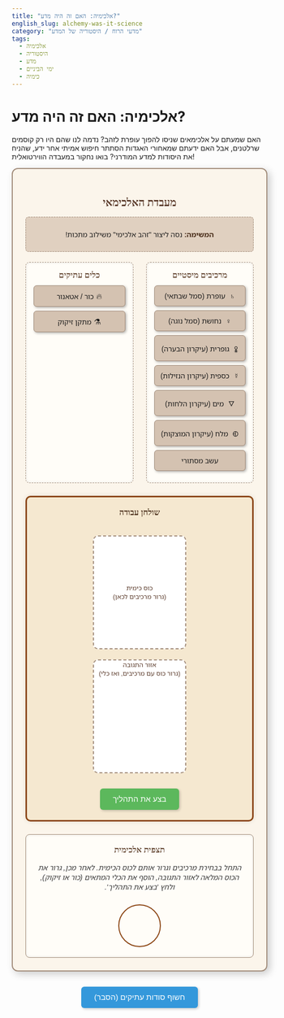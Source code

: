 ```yaml
---
title: "אלכימיה: האם זה היה מדע?"
english_slug: alchemy-was-it-science
category: "מדעי הרוח / היסטוריה של המדע"
tags:
  - אלכימיה
  - היסטוריה
  - מדע
  - ימי הביניים
  - כימיה
---
```

# אלכימיה: האם זה היה מדע?

האם שמעתם על אלכימאים שניסו להפוך עופרת לזהב? נדמה לנו שהם היו רק קוסמים שרלטנים, אבל האם ידעתם שמאחורי האגדות הסתתר חיפוש אמיתי אחר ידע, שהניח את היסודות למדע המודרני? בואו נחקור במעבדה הווירטואלית!

<div id="alchemy-lab">
    <h2>מעבדת האלכימאי</h2>
    <div id="mission-area">
        <p><strong>המשימה:</strong> <span id="current-mission">נסה ליצור "זהב אלכימי" משילוב מתכות!</span></p>
    </div>
    <div class="lab-container">
        <div id="ingredients">
            <h3>מרכיבים מיסטיים</h3>
            <div class="ingredient" draggable="true" data-name="Lead">עופרת (סמל שבתאי)</div>
            <div class="ingredient" draggable="true" data-name="Copper">נחושת (סמל נוגה)</div>
            <div class="ingredient" draggable="true" data-name="Sulfur">גופרית (עיקרון הבערה)</div>
            <div class="ingredient" draggable="true" data-name="Mercury">כספית (עיקרון הנזילות)</div>
            <div class="ingredient" draggable="true" data-name="Water">מים (עיקרון הלחות)</div>
            <div class="ingredient" draggable="true" data-name="Salt">מלח (עיקרון המוצקות)</div>
            <div class="ingredient" draggable="true" data-name="Unknown Herb">עשב מסתורי</div>
        </div>
        <div id="equipment">
            <h3>כלים עתיקים</h3>
            <div class="equipment-item tool" draggable="true" data-name="Furnace">כור / אטאנור</div>
            <div class="equipment-item tool" draggable="true" data-name="Distillation">מתקן זיקוק</div>
        </div>
        <div id="workbench">
             <h3>שולחן עבודה</h3>
             <div id="beaker" class="equipment-item" data-name="Beaker">
                 <p>כוס כימית<br>(גרור מרכיבים לכאן)</p>
                 <div id="beaker-contents">
                     <div class="liquid"></div>
                 </div>
                 <button id="reset-beaker" title="רוקן ושטוף כוס">X</button>
             </div>
             <div id="reaction-area" class="equipment-item" data-name="Reaction Area">
                 <p>אזור התגובה<br>(גרור כוס עם מרכיבים, ואז כלי)</p>
                 <div id="equipment-in-place"></div>
             </div>
             <button id="perform-action">בצע את התהליך</button>
        </div>
    </div>
    <div id="results-area">
        <h3>תצפית אלכימית</h3>
        <div id="results-text">התחל בבחירת מרכיבים וגרור אותם לכוס הכימית. לאחר מכן, גרור את הכוס המלאה לאזור התגובה, הוסף את הכלי המתאים (כור או זיקוק), ולחץ 'בצע את התהליך'.</div>
        <div id="results-visual"></div>
    </div>
</div>

<style>
@import url('https://fonts.googleapis.com/css2?family=Frank+Ruhl+Libre:wght@400;700&family=Noto+Sans+Hebrew:wght@400;700&display=swap');

#alchemy-lab {
    font-family: 'Noto Sans Hebrew', sans-serif;
    direction: rtl;
    text-align: right;
    background-color: #fbf5eb; /* Lighter, warm background */
    border: 2px solid #a08a78; /* Earthy border */
    padding: 25px;
    border-radius: 12px;
    margin-bottom: 30px;
    box-shadow: 5px 5px 15px rgba(0,0,0,0.2);
    position: relative; /* For potential absolute children */
}

#alchemy-lab h2, #alchemy-lab h3 {
    text-align: center;
    color: #5a3a2a; /* Darker earth tone */
    font-family: 'Frank Ruhl Libre', serif;
    margin-bottom: 15px;
}

#mission-area {
    text-align: center;
    margin-bottom: 20px;
    padding: 10px;
    background-color: #e0d0c0;
    border-radius: 6px;
    border: 1px dashed #a08a78;
}

#mission-area strong {
    color: #4a2e1a;
}

.lab-container {
    display: flex;
    flex-wrap: wrap;
    gap: 25px;
    margin-bottom: 25px;
    justify-content: center; /* Center items */
}

#ingredients, #equipment {
    flex: 1;
    min-width: 150px; /* Slightly wider */
    max-width: 200px; /* Limit max width */
    border: 1px dashed #a08a78;
    padding: 15px;
    border-radius: 8px;
    background-color: #fffdf8; /* Lighter background */
    box-shadow: inset 0 0 5px rgba(0,0,0,0.1);
}

#ingredients h3, #equipment h3 {
    margin-top: 0;
    margin-bottom: 10px;
    text-align: center;
    color: #6a4e3a;
}

.ingredient, .equipment-item.tool { /* Apply tool style to equipment items */
    background-color: #d4c2b1; /* Muted tone */
    border: 1px solid #a08a78;
    padding: 10px;
    margin-bottom: 8px; /* More space */
    border-radius: 6px;
    cursor: grab;
    text-align: center;
    box-shadow: 2px 2px 5px rgba(0,0,0,0.3); /* Softer shadow */
    transition: transform 0.2s ease-in-out, box-shadow 0.2s ease-in-out;
    position: relative; /* For pseudo-elements */
}

.ingredient:hover, .equipment-item.tool:hover {
    transform: translateY(-3px); /* Lift effect */
    box-shadow: 3px 3px 8px rgba(0,0,0,0.4);
}

.ingredient:active, .equipment-item.tool:active {
     cursor: grabbing;
     transform: scale(0.98); /* Slightly shrink on grab */
     box-shadow: 1px 1px 3px rgba(0,0,0,0.2);
}

/* Add simple icons via pseudo-elements (example for furnace) */
.equipment-item.tool[data-name="Furnace"]::before {
    content: "\1F525"; /* Fire emoji */
    margin-left: 5px;
    font-size: 1.1em;
}
.equipment-item.tool[data-name="Distillation"]::before {
     content: "\2697"; /* Alembic/Retort symbol */
     margin-left: 5px;
     font-size: 1.1em;
}
/* More icon ideas: Lead: ♄, Copper: ♀, Sulfur: 🜢, Mercury: ☿, Water: 🜄, Salt: 🜗 */
.ingredient[data-name="Lead"]::before { content: "♄ "; margin-left: 5px; }
.ingredient[data-name="Copper"]::before { content: "♀ "; margin-left: 5px; }
.ingredient[data-name="Sulfur"]::before { content: "🜢 "; margin-left: 5px; }
.ingredient[data-name="Mercury"]::before { content: "☿ "; margin-left: 5px; }
.ingredient[data-name="Water"]::before { content: "🜄 "; margin-left: 5px; }
.ingredient[data-name="Salt"]::before { content: "🜗 "; margin-left: 5px; }


#workbench {
    flex: 2;
    min-width: 350px; /* Wider workbench */
    border: 3px solid #8b4513; /* Rich brown */
    padding: 20px;
    border-radius: 10px;
    background-color: #f5e8d0; /* Warm background */
    display: flex;
    flex-direction: column;
    align-items: center;
    gap: 20px;
    box-shadow: 0 0 10px rgba(0,0,0,0.1);
}

#workbench h3 {
     margin-top: 0;
     color: #4a2e1a;
}

#beaker, #reaction-area {
    width: 180px; /* Larger drop targets */
    height: 220px; /* Taller */
    border: 2px dashed #a08a78;
    border-radius: 10px;
    background-color: #fff;
    display: flex;
    flex-direction: column;
    justify-content: center;
    align-items: center;
    text-align: center;
    color: #5a3a2a;
    position: relative;
    transition: background-color 0.3s ease, border-color 0.3s ease, transform 0.3s ease;
    overflow: hidden; /* Hide overflow content */
    cursor: default; /* Default cursor for drop targets */
}

#beaker[draggable="true"] {
    cursor: grab; /* Indicate when beaker can be dragged */
}


#beaker p, #reaction-area p {
    margin: 0;
    font-size: 0.9em;
    position: relative;
    z-index: 2; /* Ensure text is above liquid */
}

#beaker.drag-over, #reaction-area.drag-over {
    background-color: #ffe4b5; /* Moccasin */
    border-color: #a0522d; /* Sienna */
    transform: scale(1.02); /* Subtle scale animation on drag over */
}

#beaker-contents {
    position: absolute;
    bottom: 0;
    left: 5%; /* Slightly inset */
    right: 5%; /* Slightly inset */
    width: 90%;
    height: 0; /* Will be set by JS */
    background: linear-gradient(to top, rgba(100, 149, 237, 0.7), rgba(100, 149, 237, 0.3)); /* Gradient for liquid effect */
    transition: height 0.5s ease, background-color 0.5s ease;
    border-top-left-radius: 5px;
    border-top-right-radius: 5px;
    z-index: 1; /* Below text */
}

#beaker-contents .liquid {
    width: 100%;
    height: 100%;
    position: relative;
    /* Could add subtle animation here later */
}

/* Add visual ingredient cues within beaker contents */
#beaker-contents::before {
    content: attr(data-content); /* Display ingredient names */
    position: absolute;
    top: 5px;
    left: 5px;
    right: 5px;
    font-size: 0.7em;
    color: #333; /* Darker text on light liquid */
    text-align: right; /* RTL */
    white-space: pre-wrap; /* Allow line breaks */
    word-break: break-word;
    opacity: 0.9;
    z-index: 3; /* Above liquid */
    text-shadow: 1px 1px 2px rgba(255,255,255,0.5); /* Make text readable */
}


#reset-beaker {
    position: absolute;
    top: 8px;
    right: 8px;
    background-color: #e74c3c; /* Red */
    color: white;
    border: none;
    border-radius: 50%;
    width: 25px; /* Slightly larger button */
    height: 25px;
    padding: 0;
    font-size: 1em; /* Larger font */
    cursor: pointer;
    line-height: 1;
    display: none; /* Initially hidden */
    z-index: 4; /* Above everything in beaker */
    box-shadow: 1px 1px 3px rgba(0,0,0,0.2);
    transition: background-color 0.2s ease, transform 0.1s ease;
}

#reset-beaker:hover {
    background-color: #c0392b;
    transform: rotate(90deg); /* Spin effect */
}
#reset-beaker:active {
     transform: scale(0.9);
}


#equipment-in-place {
    width: 100%;
    height: 100%;
    display: flex;
    flex-direction: column; /* Stack beaker and tool */
    justify-content: center;
    align-items: center;
    gap: 10px; /* Space between items */
    font-weight: bold;
    color: #4a2e1a;
}

#equipment-in-place .equipment-item {
    margin: 0;
    padding: 10px;
    width: 80%;
    height: auto; /* Auto height based on content */
    background-color: #e0d0c0;
    border: 2px solid #a08a78;
    border-radius: 8px;
    display: flex;
    justify-content: center;
    align-items: center;
    cursor: default;
    box-shadow: none;
    text-align: center;
}

#equipment-in-place .equipment-item[data-name="Beaker in Place"] {
    height: 50%; /* Beaker takes up more space */
    position: relative;
    overflow: hidden;
    /* Add beaker content representation here if needed */
     background-color: #fff; /* White background for beaker body */
}

#equipment-in-place .equipment-item[data-name="Beaker in Place"]::before {
     content: "כוס";
     position: absolute;
     top: 50%;
     left: 50%;
     transform: translate(-50%, -50%);
     font-size: 1.2em;
     color: #5a3a2a;
     z-index: 2;
}

/* Visual liquid representation in beaker-in-place */
#equipment-in-place .equipment-item[data-name="Beaker in Place"] .in-place-liquid {
    position: absolute;
    bottom: 0;
    left: 10%;
    right: 10%;
    width: 80%;
    height: 30%; /* Example fixed height, could be dynamic */
    background-color: rgba(100, 149, 237, 0.7); /* Blue liquid */
    border-top-left-radius: 5px;
    border-top-right-radius: 5px;
    z-index: 1;
}


#perform-action {
    padding: 12px 25px; /* Larger button */
    background-color: #5cb85c; /* Green */
    color: white;
    border: none;
    border-radius: 6px;
    font-size: 1.1em; /* Larger font */
    cursor: pointer;
    transition: background-color 0.3s ease, transform 0.1s ease;
    box-shadow: 2px 2px 5px rgba(0,0,0,0.2);
    margin-top: 10px;
}

#perform-action:hover {
    background-color: #4cae4c;
}
#perform-action:active {
     transform: scale(0.98);
     box-shadow: 1px 1px 3px rgba(0,0,0,0.2);
}
#perform-action:disabled {
     background-color: #cccccc;
     cursor: not-allowed;
     box-shadow: none;
}

#results-area {
    border: 1px solid #a08a78;
    padding: 20px;
    border-radius: 8px;
    background-color: #fffdf8;
    margin-top: 20px;
    box-shadow: inset 0 0 5px rgba(0,0,0,0.1);
    display: flex;
    flex-direction: column;
    align-items: center;
    text-align: center;
}

#results-area h3 {
    margin-top: 0;
    margin-bottom: 15px;
    color: #6a4e3a;
}

#results-text {
    margin-bottom: 15px;
    color: #333;
    white-space: pre-wrap; /* Allow line breaks from JS */
    min-height: 3em; /* Give it some space */
    display: flex;
    align-items: center;
    justify-content: center;
    font-style: italic; /* Results feel observational */
}

#results-visual {
    width: 80px; /* Result indicator size */
    height: 80px;
    border: 2px solid #8b4513;
    background-color: transparent; /* Default */
    border-radius: 50%; /* Circle shape initially */
    margin: 10px auto 0;
    transition: background-color 1s ease, border-color 0.5s ease, transform 0.5s ease, border-radius 0.5s ease;
    display: flex;
    justify-content: center;
    align-items: center;
    font-size: 2em; /* For potential icon/text */
    color: #fff;
}

/* Specific result styles */
.result-gold {
    background-color: gold;
    border-color: #b8860b; /* DarkGoldenRod */
    box-shadow: 0 0 15px gold;
    transform: scale(1.2) rotate(360deg); /* Spin and grow */
    border-radius: 8px; /* Maybe turn into an ingot shape visually? */
}
.result-cinnabar {
    background-color: #e74c3c; /* Red */
    border-color: #c0392b;
    transform: scale(1.1);
}
.result-black {
    background-color: #333;
    border-color: #111;
    border-radius: 4px; /* Powder shape */
}
.result-liquid {
    background-color: rgba(100, 149, 237, 0.7);
    border-color: royalblue;
    border-radius: 50%; /* Keep circle for liquid drop */
}
.result-clear {
    background-color: transparent;
    border-color: lightblue;
    border-style: dashed;
    border-radius: 50%;
}
.result-smoke {
     background: repeating-linear-gradient(-45deg, #ccc, #ccc 5px, #eee 5px, #eee 10px);
     border-color: grey;
     border-radius: 50%;
     animation: smoke-puff 1s infinite alternate;
}
.result-explosion {
    background-color: orange;
    border-color: red;
    animation: explode 0.5s forwards;
    border-radius: 50%;
}
.result-failure {
    background-color: #e0e0e0;
    border-color: #a0a0a0;
    transform: rotate(45deg); /* Indicate something went wrong */
    border-radius: 8px;
}


@keyframes smoke-puff {
    0% { transform: scale(0.8); opacity: 0.6; }
    100% { transform: scale(1.1); opacity: 1; }
}

@keyframes explode {
    0% { transform: scale(1); opacity: 1; }
    100% { transform: scale(2); opacity: 0; }
}


/* Explanation section styles */
#explanation {
    margin-top: 40px;
    border-top: 2px solid #a08a78;
    padding-top: 30px;
    background-color: #f8f0e8;
    border-radius: 8px;
    padding: 25px;
    box-shadow: 0 0 10px rgba(0,0,0,0.1);
}

#explanation h2 {
    text-align: center;
    color: #4a2e1a;
    font-family: 'Frank Ruhl Libre', serif;
    margin-bottom: 20px;
}

#explanation h3 {
    color: #6a4e3a;
    margin-top: 25px;
    margin-bottom: 10px;
    font-family: 'Frank Ruhl Libre', serif;
    border-bottom: 1px solid #d0c0b0;
    padding-bottom: 5px;
}

#explanation p {
    line-height: 1.7;
    color: #333;
    margin-bottom: 15px;
    text-align: justify; /* Justify text for better readability */
}

#explanation ul {
    color: #333;
    margin-bottom: 15px;
    line-height: 1.6;
}

#explanation li {
     margin-bottom: 8px;
}


#show-explanation-button {
    display: block;
    width: fit-content;
    margin: 30px auto 0;
    padding: 12px 25px;
    background-color: #3498db; /* Blue */
    color: white;
    border: none;
    border-radius: 6px;
    font-size: 1.1em;
    cursor: pointer;
    transition: background-color 0.3s ease, transform 0.1s ease;
    box-shadow: 2px 2px 5px rgba(0,0,0,0.2);
}

#show-explanation-button:hover {
    background-color: #2980b9;
}

#show-explanation-button:active {
     transform: scale(0.98);
     box-shadow: 1px 1px 3px rgba(0,0,0,0.2);
}


.hidden {
    display: none;
}
</style>

<button id="show-explanation-button">חשוף סודות עתיקים (הסבר)</button>

<div id="explanation" class="hidden">
    <h2>העולם המסתורי של האלכימיה</h2>

    <p>אלכימיה, שקודמת לכימיה המודרנית, הייתה שילוב מרתק של פילוסופיה, מיסטיקה, אסטרולוגיה, רפואה, ואמנות מעבדתית. היא לא הייתה רק "הפיכת עופרת לזהב", אלא חיפוש עמוק להבנת ותמצות היקום, החומר, ואף הנפש.</p>

    <h3>מה הייתה אלכימיה? (מעבר לטרנסמוטציה)</h3>
    אלכימאים ביקשו להבין את ה"טבע" של החומרים ולשנות אותם. הם האמינו שניתן "לשפר" חומרים פשוטים ("לא מושלמים") לחומרים אצילים ("מושלמים"). המטרות המפורסמות היו טרנסמוטציה (הפיכת מתכות פשוטות לזהב או כסף), חיפוש 'אבן החכמים' (שמאפשרת טרנסמוטציה ומעניקה חיים ארוכים), ויצירת שיקויים ותרופות מרפא. אך הם עסקו גם בפיתוח שיטות להפקת חומרים שימושיים כמו צבעים, חומצות, מלחים ומוצרי קוסמטיקה, וצברו ידע ניסיוני רב.

    <h3>הקשר ההיסטורי והפילוסופי</h3>
    אלכימיה צמחה במצרים העתיקה, התפתחה בעולם היווני-רומי, שגשגה בעולם הערבי (שהיה בית לתרגום ופיתוח טקסטים אלכימיים רבים), והגיעה לאירופה בימי הביניים ובתקופת הרנסנס. היא הושפעה עמוקות מפילוסופים כמו אריסטו (תורת ארבעת היסודות), ורבים ראו בה דרך לגלות סודות קוסמיים ורוחניים. סימני האלכימיה קשורים לעיתים קרובות לסמלי כוכבי לכת, מה שמדגיש את הקשר לאסטרולוגיה.

    <h3>מטרות מרכזיות</h3>
    <ul>
        <li><strong>טרנסמוטציה (Transmutation):</strong> הפיכת "הבסיס" ל"אציל".</li>
        <li><strong>אבן החכמים (The Philosopher's Stone):</strong> חומר אגדי, מרכז העבודה האלכימית הגדולה, עם סגולות טרנסמוטציה וחיים.</li>
        <li><strong>שיקוי חיים (Elixir of Life):</strong> לריפוי מחלות והארכת חיים.</li>
        <li>**רפואה (Iatrochemistry):** ייצור תרופות מבוססות כימיה.</li>
        <li>**הפקת חומרים:** יצירת פיגמנטים, חומצות, מלכים, זכוכית ועוד לשימושים יומיומיים.</li>
    </ul>

    <h3>יסודות תיאורטיים (במושגים אלכימיים)</h3>
    *   **תורת ארבעת היסודות (אריסטו):** הכל מורכב מאדמה (יבש וקר), מים (לח וקר), אוויר (לח וחם), ואש (יבש וחם). שינוי יחסי היסודות יכול לשנות את החומר.
    *   **תורת שלושת העקרונות (פארצלסוס):** חומרים ניתנים לפירוק לגופרית (עקרון הבעירה/הנשמה), כספית (עקרון הנזילות/הרוח), ומלח (עקרון המוצקות/הגוף). שינוי יחסיהם יוצר חומרים שונים.
    *   **עקרונות אלכימיים:** תהליכים כמו חימום, זיקוק, טיהור, איחוד, הפרדה - נתפסו כתהליכים המשקפים תהליכים קוסמיים ורוחניים, שמטרתם "לטהר" את החומר ולהביאו למצבו המושלם.

    <h3>שיטות עבודה וכלים מעבדתיים</h3>
    האלכימאים היו חוקרים מעבדתיים מדופלמים. הם פיתחו ושיכללו שיטות רבות שמשמשות בכימיה עד היום: חימום וקלייה, זיקוק (באמצעות אלאמביק או רטורט), סינון, אידוי, סובלימציה, גיבוש. הכלים המעבדתיים שלהם - כורים, כוסות, מבחנות, מתקני זיקוק - הם אבות הכלים המודרניים.

    <h3>מורשת האלכימיה למדע המודרני</h3>
    על אף שהתיאוריות האלכימיות נזנחו לטובת המדע המודרני (המבוסס על אטומים, מולקולות וחוקים כמותיים), תרומתה למדע עצומה:
    *   **פיתוח טכניקות מעבדה:** שיטות עבודה וכלים רבים עברו ישירות מהאלכימיה לכימיה.
    *   **גילוי חומרים:** אלכימאים גילו וחקרו חומרים רבים כמו חומצות (גופרתית, חנקתית), מלכים שונים, אלכוהול, ועוד.
    *   **ביסוס העבודה הניסיונית:** הדגש על ניסוי וטעייה, תצפית שיטתית ותיעוד (גם אם בכתב חידה) הניח את היסודות לגישה המדעית הניסיונית.
    *   **תרומה לרפואה:** אלכימאים רבים היו גם רופאים (כמו פארצלסוס), ופיתחו תרופות חדשות על בסיס ידע כימי.

    <p>אלכימיה הייתה גשר בין חשיבה פילוסופית-מיסטית לבין חקר מעבדתי אמפירי, וסיפורה הוא חלק מרתק מהמסע האנושי להבנת העולם החומרני.</p>
</div>

<script>
document.addEventListener('DOMContentLoaded', () => {
    const ingredientsContainer = document.getElementById('ingredients');
    const equipmentContainer = document.getElementById('equipment');
    const beaker = document.getElementById('beaker');
    const beakerContents = document.getElementById('beaker-contents');
    const beakerLiquid = beakerContents.querySelector('.liquid'); // Get the liquid element
    const resetBeakerButton = document.getElementById('reset-beaker');
    const reactionArea = document.getElementById('reaction-area');
    const equipmentInPlace = document.getElementById('equipment-in-place');
    const performActionButton = document.getElementById('perform-action');
    const resultsText = document.getElementById('results-text');
    const resultsVisual = document.getElementById('results-visual');
    const showExplanationButton = document.getElementById('show-explanation-button');
    const explanationDiv = document.getElementById('explanation');

    let currentBeakerIngredients = []; // Array to store ingredient names
    let reactionState = {
        beakerReady: false, // Beaker with ingredients is in the reaction area
        toolReady: false,   // A tool is in the reaction area
        beakerContents: [] // Store contents when beaker is moved to reaction area
    };

    // --- Drag and Drop Logic ---

    // Make ingredients draggable
    document.querySelectorAll('.ingredient').forEach(item => {
        item.addEventListener('dragstart', (e) => {
            e.dataTransfer.setData('text/ingredient', e.target.dataset.name); // Use a specific data type
            e.dataTransfer.effectAllowed = 'copy';
            e.target.classList.add('dragging'); // Add visual cue
        });
         item.addEventListener('dragend', (e) => {
             e.target.classList.remove('dragging');
         });
    });

    // Make tools draggable
    document.querySelectorAll('.equipment-item.tool').forEach(item => {
         item.addEventListener('dragstart', (e) => {
             e.dataTransfer.setData('text/tool', e.target.dataset.name); // Use a specific data type
             e.dataTransfer.effectAllowed = 'move';
             e.target.classList.add('dragging'); // Add visual cue
         });
          item.addEventListener('dragend', (e) => {
              e.target.classList.remove('dragging');
          });
    });


    // Beaker Drop Target for Ingredients
    beaker.addEventListener('dragover', (e) => {
        // Only allow drop if the dragged item is an ingredient
        if (e.dataTransfer.types.includes('text/ingredient')) {
            e.preventDefault(); // Allow drop
            beaker.classList.add('drag-over');
            e.dataTransfer.dropEffect = 'copy';
        }
    });

    beaker.addEventListener('dragleave', () => {
        beaker.classList.remove('drag-over');
    });

    beaker.addEventListener('drop', (e) => {
        e.preventDefault();
        beaker.classList.remove('drag-over');

        // Only process if the dragged item is an ingredient
        if (e.dataTransfer.types.includes('text/ingredient')) {
             const ingredientName = e.dataTransfer.getData('text/ingredient');

             if (currentBeakerIngredients.length < 4) { // Limit contents for simplicity
                 currentBeakerIngredients.push(ingredientName);
                 updateBeakerDisplay();
                 resultsText.textContent = `${ingredientName} נוסף לכוס.`;
             } else {
                 resultsText.textContent = 'הכוס מלאה מדי, לא ניתן להוסיף מרכיבים נוספים כרגע.';
             }
        }
    });

    // Make Beaker draggable *only when* it has contents
    // This is handled in updateBeakerDisplay and drop logic

    // Reset Beaker Button
    resetBeakerButton.addEventListener('click', () => {
        currentBeakerIngredients = [];
        updateBeakerDisplay();
        resultsText.textContent = 'הכוס רוקנה ונשטפה. התחל מחדש.';
        resetResultsArea();
        // Ensure beaker is not draggable if empty
        beaker.removeAttribute('draggable');
    });

    // Reaction Area Drop Target for Beaker and Tools
    reactionArea.addEventListener('dragover', (e) => {
         // Allow drop if dragging the beaker or a tool
         if (e.dataTransfer.types.includes('text/ingredient') && beaker.getAttribute('draggable') === 'true') {
              // This check prevents dragging ingredients directly to reaction area
               return;
         }
          if (e.dataTransfer.types.includes('text/tool') || (e.dataTransfer.types.includes('text/ingredient') && beaker.getAttribute('draggable') === 'true')) { // Beaker is dragged as type 'ingredient' from its drop logic
             e.preventDefault(); // Allow drop
             reactionArea.classList.add('drag-over');
             e.dataTransfer.dropEffect = 'move'; // Use move effect
         }
    });

    reactionArea.addEventListener('dragleave', () => {
        reactionArea.classList.remove('drag-over');
    });

     reactionArea.addEventListener('drop', (e) => {
         e.preventDefault();
         reactionArea.classList.remove('drag-over');

         // Check what was dropped
         const isBeakerDrop = e.dataTransfer.types.includes('text/ingredient') && beaker.getAttribute('draggable') === 'true';
         const isToolDrop = e.dataTransfer.types.includes('text/tool');

         if (isBeakerDrop) {
             if (!reactionState.beakerReady) {
                 // Move beaker to reaction area state
                 reactionState.beakerReady = true;
                 reactionState.beakerContents = [...currentBeakerIngredients]; // Store contents
                 // Visual update: Show beaker in reaction area
                 equipmentInPlace.innerHTML = '<div class="equipment-item" data-name="Beaker in Place">כוס מוכנה<div class="in-place-liquid"></div></div>'; // Add liquid visual cue
                 resultsText.textContent = 'כוס כימית עם מרכיבים הונחה באזור התגובה. כעת גרור כלי פעולה (כור או זיקוק) לכאן.';
                 // Beaker is now 'used', reset the original beaker state and draggability
                 currentBeakerIngredients = [];
                 updateBeakerDisplay(); // Clears original beaker
                 beaker.removeAttribute('draggable'); // Make original beaker non-draggable
             } else {
                  resultsText.textContent = 'כבר יש כוס באזור התגובה.';
             }
         } else if (isToolDrop) {
              const toolName = e.dataTransfer.getData('text/tool');
             if (reactionState.beakerReady && !reactionState.toolReady) {
                 // Add tool to reaction area state
                 reactionState.toolReady = true;
                 reactionState.actionTool = toolName;
                 // Visual update: Show tool in reaction area
                 equipmentInPlace.innerHTML += `<div class="equipment-item" data-name="${toolName} in Place">${toolName}</div>`;
                 performActionButton.disabled = false; // Enable action button
                 resultsText.textContent = `הכוס מוכנה לפעולת ${toolName}. לחץ 'בצע את התהליך'.`;
             } else if (!reactionState.beakerReady) {
                  resultsText.textContent = 'הנח קודם את הכוס הכימית באזור התגובה, ורק אז את הכלי לפעולה.';
             } else { // reactionState.toolReady is true
                   resultsText.textContent = 'כבר יש כלי פעולה באזור התגובה.';
             }
         } else {
             resultsText.textContent = 'ניתן לגרור לכאן רק את הכוס הכימית או כלי פעולה.';
         }
     });


    // Update Beaker Display
    function updateBeakerDisplay() {
        const contentText = currentBeakerIngredients.join('\n');
        beakerContents.setAttribute('data-content', contentText);

        const maxLiquidHeight = 180; // Max height inside beaker (beaker height 220 - padding/text space)
        const contentHeight = currentBeakerIngredients.length > 0 ?
                              Math.min(currentBeakerIngredients.length * 40 + 20, maxLiquidHeight) // Simple linear fill + base level
                              : 0; // Empty

        // Smooth transition for liquid height and color
        beakerLiquid.style.height = `${contentHeight}px`;

        // Change liquid color slightly based on ingredients (very basic)
        if (currentBeakerIngredients.includes('Mercury') || currentBeakerIngredients.includes('Sulfur')) {
             beakerLiquid.style.backgroundColor = 'rgba(220, 50, 50, 0.7)'; // Reddish tint
             beakerLiquid.style.background = 'linear-gradient(to top, rgba(220, 50, 50, 0.7), rgba(220, 50, 50, 0.3))';
        } else if (currentBeakerIngredients.includes('Copper') || currentBeakerIngredients.includes('Lead')) {
            beakerLiquid.style.backgroundColor = 'rgba(150, 100, 50, 0.7)'; // Brownish tint
             beakerLiquid.style.background = 'linear-gradient(to top, rgba(150, 100, 50, 0.7), rgba(150, 100, 50, 0.3))';
        } else {
             beakerLiquid.style.backgroundColor = 'rgba(100, 149, 237, 0.7)'; // Default blue
             beakerLiquid.style.background = 'linear-gradient(to top, rgba(100, 149, 237, 0.7), rgba(100, 149, 237, 0.3))';
        }


        // Show/hide reset button and make beaker draggable
        if (currentBeakerIngredients.length > 0) {
            resetBeakerButton.style.display = 'block';
            beaker.setAttribute('draggable', 'true'); // Make beaker draggable only when full
            // Beaker should only be draggable to the reaction area
            beaker.addEventListener('dragstart', handleBeakerDragStart);
            beaker.addEventListener('dragend', handleBeakerDragEnd);
        } else {
            resetBeakerButton.style.display = 'none';
             beaker.removeAttribute('draggable');
             beaker.removeEventListener('dragstart', handleBeakerDragStart);
             beaker.removeEventListener('dragend', handleBeakerDragEnd);
        }
    }

    // Custom dragstart handler for the beaker
     function handleBeakerDragStart(e) {
         if (currentBeakerIngredients.length > 0) {
              // Data transfer type should differentiate from ingredients
              e.dataTransfer.setData('text/ingredient', beaker.dataset.name); // Still use 'text/ingredient' for drop logic, but check target
              e.dataTransfer.effectAllowed = 'move';
              beaker.classList.add('dragging'); // Add visual cue
         } else {
             e.preventDefault(); // Don't allow drag if empty
         }
     }
     function handleBeakerDragEnd(e) {
          beaker.classList.remove('dragging');
     }


    // --- Reaction Logic ---
    performActionButton.addEventListener('click', () => {
        if (reactionState.beakerReady && reactionState.toolReady) {
            simulateAlchemy(reactionState.beakerContents, reactionState.actionTool);

            // Reset the reaction area after performing action (simulate consumption)
            reactionState = { beakerReady: false, toolReady: false, beakerContents: [] };
            equipmentInPlace.innerHTML = '';
            performActionButton.disabled = true;
            resetResultsArea(); // Clear previous visual result

        } else {
            resultsText.textContent = 'אנא גרור את הכוס המלאה לאזור התגובה, ולאחר מכן כלי פעולה מתאים.';
        }
    });

    function simulateAlchemy(contents, action) {
        const sortedContents = [...contents].sort().join('+'); // Sort for easier matching
        let resultDescription = 'התהליך הסתיים... התוצאה אינה ברורה. נסה שילוב אחר!';
        let visualClass = 'result-failure'; // Default failure/unknown state

        // Reset visual before animating new one
        resultsVisual.className = ''; // Remove all classes
        resultsVisual.offsetWidth; // Trigger reflow to restart animation

        // Alchemical Simulation Logic based on historical practices and legends
        if (action === 'Furnace') { // Processes involving heat, calcination, fusion
            if (sortedContents === 'Copper+Sulfur') {
                resultDescription = 'חימום נחושת עם גופרית יוצר סולפיד נחושת שחור/אפור. תצפית חשובה על ריאקציות מתכות!';
                visualClass = 'result-black';
            } else if (sortedContents === 'Lead+Sulfur') {
                 resultDescription = 'קלייה של עופרת וגופרית יוצרת חומר כהה (עופרת גופרתית). בסיס לחקר מינרלים!';
                 visualClass = 'result-black';
             } else if (sortedContents === 'Mercury+Sulfur') {
                 resultDescription = 'אח! השילוב האדום הגדול! חימום כספית עם גופרית יוצר Cinnabar (כספית גופרתית), חומר יפהפה שנקשר למאגיה ורפואה. קרוב לאבן החכמים? אולי...';
                 visualClass = 'result-cinnabar'; // Red color
             } else if (contents.includes('Lead') && contents.includes('Copper') && contents.includes('Sulfur') && contents.includes('Mercury') && contents.length >= 4) {
                 // The legendary attempt for gold (often involving lead, copper, sulfur, mercury as bases)
                 if (Math.random() < 0.15) { // Low probability of 'success' (illusionary gold)
                     resultDescription = 'אור בוהק מילא את הכור! החומרים השתנו באופן מופלא... זה נראה כמו... **זהב**! האם השגת את הפילוסופים? דרוש טיהור נוסף...';
                     visualClass = 'result-gold';
                 } else {
                     resultDescription = 'החום עשה את שלו, אבל התוצאה רחוקה מזהב. עיסה סמיכה וכהה נותרה מאחור.';
                      visualClass = 'result-black';
                 }
             } else if (contents.includes('Water') && action === 'Furnace') {
                  resultDescription = 'חימום מים בכלי סגור עם חומרים אחרים יכול ליצור אדים ולחץ. מסוכן!';
                  visualClass = 'result-explosion'; // Indicate danger/minor explosion
             }
            else {
                 resultDescription = `חימום ה${contents.join(', ')}: התוצאה אינה מוכרת בספרים העתיקים. נסה ללמוד מהתצפית.`;
                 visualClass = 'result-failure';
            }
        } else if (action === 'Distillation') { // Processes involving purification via evaporation/condensation
             if (sortedContents === 'Salt+Water') {
                 resultDescription = 'המים מתאדים ומתעבים במתקן הזיקוק, ומשאירים את המלח מאחור. זוהי טכניקת טיהור חשובה ביותר!';
                 visualClass = 'result-clear'; // Represent clear liquid
             } else if (contents.includes('Unknown Herb') && contents.includes('Water') && contents.length === 2) {
                 resultDescription = 'זיקוק העשב המסתורי עם מים... טפטף נוזל שקוף וריחני. אולי זה שיקוי מרפא או רעל מסוכן?';
                 visualClass = 'result-liquid'; // Represent liquid drop
             } else if (contents.includes('Mercury') && contents.length === 1) {
                 resultDescription = 'כספית מזוקקת! "הכספית הפילוסופית" - מרכיב מפתח בתורות רבות. מבריקה ונקייה!';
                 visualClass = 'result-liquid'; // Represent liquid metal (mercury is liquid)
                  resultsVisual.style.backgroundColor = 'silver'; // Special color for mercury
                  resultsVisual.style.borderRadius = '50%';
             }
            else {
                resultDescription = `זיקוק ה${contents.join(', ')}: המתקן טפטף מעט נוזל, אך התוצאה מעורפלת.`;
                 visualClass = 'result-liquid';
            }
        } else {
             resultDescription = 'כלי הפעולה אינו מוכר או אינו מתאים לשילוב זה.';
             visualClass = 'result-failure';
        }

        // Update results display
        resultsText.textContent = `פעולה: ${action}\nמרכיבים: ${contents.join(', ')}\nתוצאה: ${resultDescription}`;

        // Apply visual result class (triggers CSS animations/styles)
        resultsVisual.classList.add(visualClass);

        // Specific override for mercury visual if needed
         if (visualClass !== 'result-liquid' || !contents.includes('Mercury') || contents.length > 1 || action !== 'Distillation') {
             resultsVisual.style.backgroundColor = ''; // Reset special color if not pure mercury
             resultsVisual.style.borderRadius = '50%'; // Reset shape if not special
             resultsVisual.style.borderStyle = 'solid'; // Reset border style
         }

         if (visualClass === 'result-clear') {
             resultsVisual.style.borderStyle = 'dashed';
         }

         // Ensure gold result is visually distinct if it happened
         if (visualClass === 'result-gold') {
             resultsVisual.style.backgroundColor = 'gold';
             resultsVisual.style.borderColor = '#b8860b';
             resultsVisual.style.borderRadius = '8px'; // Ingot shape hint
         }

    }

    function resetResultsArea() {
        resultsVisual.className = ''; // Remove all classes
        resultsVisual.style.backgroundColor = 'transparent';
        resultsVisual.style.borderColor = '#8b4513';
        resultsVisual.style.borderRadius = '50%'; // Reset to default shape
        resultsVisual.style.transform = 'none'; // Reset animation transform
        resultsVisual.style.borderStyle = 'solid';
    }


    // --- Explanation Toggle ---
    showExplanationButton.addEventListener('click', () => {
        const isHidden = explanationDiv.classList.contains('hidden');
        if (isHidden) {
            explanationDiv.classList.remove('hidden');
            showExplanationButton.textContent = 'הסתר סודות עתיקים';
        } else {
            explanationDiv.classList.add('hidden');
            showExplanationButton.textContent = 'חשוף סודות עתיקים (הסבר)';
        }
    });

    // Initial state setup
    performActionButton.disabled = true;
    updateBeakerDisplay(); // Set initial beaker state (empty, not draggable)
    resetResultsArea(); // Set initial results state

    // Prevent default dragover/drop for the whole document body
    // to avoid accidentally dropping things outside valid zones
    document.body.addEventListener('dragover', function(e) {
        if (!e.target.closest('#alchemy-lab')) { // Check if drag is happening outside the lab
            e.preventDefault();
        }
    });

    document.body.addEventListener('drop', function(e) {
         if (!e.target.closest('#alchemy-lab')) { // Check if drop is happening outside the lab
            e.preventDefault();
        }
    });

});
</script>
```